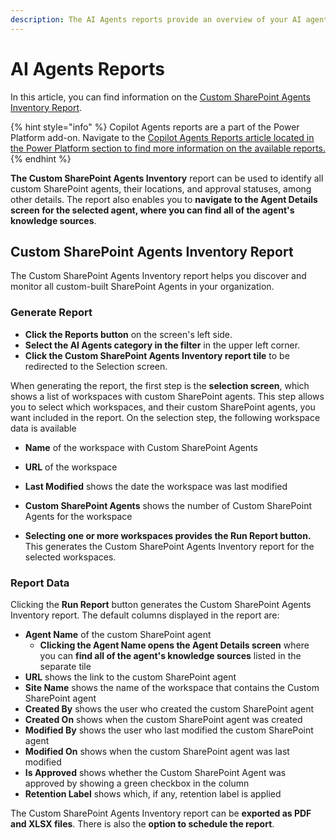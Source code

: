 ```yaml
---
description: The AI Agents reports provide an overview of your AI agents with the Custom SharePoint Agents Inventory report.
---
```


# AI Agents Reports

In this article, you can find information on the [Custom SharePoint Agents Inventory Report](#custom-sharePoint-agents-inventory-report).

{% hint style="info" %}
Copilot Agents reports are a part of the Power Platform add-on. Navigate to the [Copilot Agents Reports article located in the Power Platform section to find more information on the available reports.](../power-platform/power-platform-reports/copilot-agents-reports.md)
{% endhint %}

**The Custom SharePoint Agents Inventory** report can be used to identify all custom SharePoint agents, their locations, and approval statuses, among other details. The report also enables you to **navigate to the Agent Details screen for the selected agent, where you can find all of the agent's knowledge sources**.

## Custom SharePoint Agents Inventory Report

The Custom SharePoint Agents Inventory report helps you discover and monitor all custom-built SharePoint Agents in your organization. 

### Generate Report

* **Click the Reports button** on the screen's left side.
* **Select the AI Agents category in the filter** in the upper left corner.
* **Click the Custom SharePoint Agents Inventory report tile** to be redirected to the Selection screen.

When generating the report, the first step is the **selection screen**, which shows a list of workspaces with custom SharePoint agents. This step allows you to select which workspaces, and their custom SharePoint agents, you want included in the report.
On the selection step, the following workspace data is available
* **Name** of the workspace with Custom SharePoint Agents
* **URL** of the workspace
* **Last Modified** shows the date the workspace was last modified
* **Custom SharePoint Agents** shows the number of Custom SharePoint Agents for the workspace


* **Selecting one or more workspaces provides the Run Report button.** This generates the Custom SharePoint Agents Inventory report for the selected workspaces.

### Report Data

Clicking the **Run Report** button generates the Custom SharePoint Agents Inventory report. The default columns displayed in the report are:    

* **Agent Name** of the custom SharePoint agent
    * **Clicking the Agent Name opens the Agent Details screen** where you can **find all of the agent's knowledge sources** listed in the separate tile
* **URL** shows the link to the custom SharePoint agent 
* **Site Name** shows the name of the workspace that contains the Custom SharePoint agent
* **Created By** shows the user who created the custom SharePoint agent
* **Created On** shows when the custom SharePoint agent was created
* **Modified By** shows the user who last modified the custom SharePoint agent 
* **Modified On** shows when the custom SharePoint agent was last modified
* **Is Approved** shows whether the Custom SharePoint Agent was approved by showing a green checkbox in the column
* **Retention Label** shows which, if any, retention label is applied

The Custom SharePoint Agents Inventory report can be **exported as PDF and XLSX files**. There is also the **option to schedule the report**.



